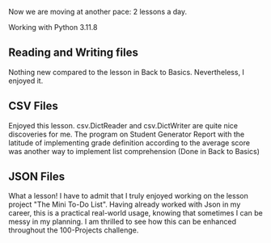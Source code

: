 Now we are moving at another pace: 2 lessons a day.

Working with Python 3.11.8

## Reading and Writing files
Nothing new compared to the lesson in Back to Basics. Nevertheless, I enjoyed it.

## CSV Files
Enjoyed this lesson. csv.DictReader and csv.DictWriter are quite nice discoveries for me.
The program on Student Generator Report with the latitude of implementing grade definition according to the average score was another way to implement list comprehension (Done in Back to Basics)

## JSON Files
What a lesson! I have to admit that I truly enjoyed working on the lesson project "The Mini To-Do List". Having already worked with Json in my career, this is a practical real-world usage, knowing that sometimes I can be messy in my planning. I am thrilled to see how this can be enhanced throughout the 100-Projects challenge.